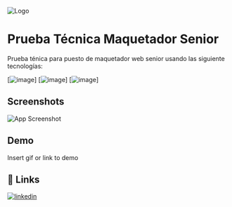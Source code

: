 
![Logo](https://ksuso.dev/banner-LinkedIn.jpg)


# Prueba Técnica Maquetador Senior

Prueba ténica para puesto de maquetador web senior usando las siguiente tecnologías:


[![image]({https://img.shields.io/badge/CSS3-1572B6?style=for-the-badge&logo=css3&logoColor=white})]
[![image]({https://img.shields.io/badge/HTML5-E34F26?style=for-the-badge&logo=html5&logoColor=white})]
[![image]({https://img.shields.io/badge/Angular-DD0031?style=for-the-badge&logo=angular&logoColor=white})]
## Screenshots

![App Screenshot](https://ksuso.dev/imgPrueba.jpg)


## Demo

Insert gif or link to demo


## 🔗 Links
[![linkedin](https://img.shields.io/badge/linkedin-0A66C2?style=for-the-badge&logo=linkedin&logoColor=white)](https://www.linkedin.com/)
